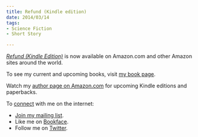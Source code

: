 ```yaml
---
title: Refund (Kindle edition)
date: 2014/03/14
tags:
- Science Fiction
- Short Story

---
```


[_Refund (Kindle Edition)_](http://www.amazon.com/dp/B00IZRZWGC/?tag=driscollbrookpress-20)
is now available on Amazon.com
and other Amazon sites around the world.

To see my current and upcoming books,
visit [my book page](http://driscollbrookpress.com/books/).

Watch my
[author page on Amazon.com](http://amazon.com/author/dalehartleyemery/)
for upcoming Kindle editions
and paperbacks.

To [connect](/connect/) with me on the internet:

 - [Join my mailing list](http://dalehartleyemery.us3.list-manage.com/subscribe?u=ebd8309bacca60752ecccd2b2&id=cb6d5e276f).
 - Like me on [Bookface](https://www.facebook.com/dalehartleyemery).
 - Follow me on [Twitter](https://twitter.com/dalewriting/).
